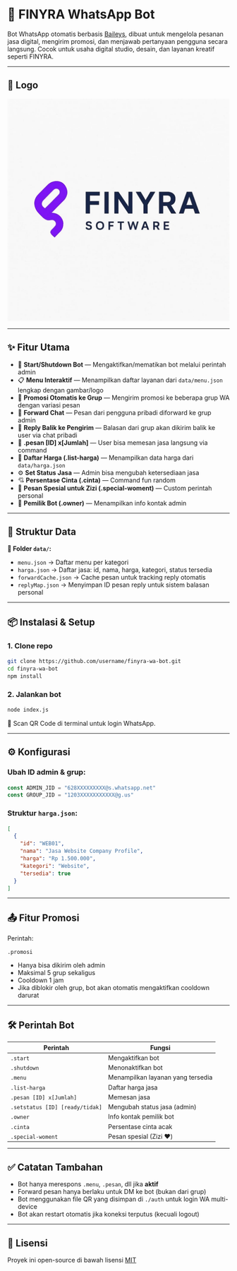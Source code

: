 # 🤖 FINYRA WhatsApp Bot

Bot WhatsApp otomatis berbasis [Baileys](https://github.com/WhiskeySockets/Baileys), dibuat untuk mengelola pesanan jasa digital, mengirim promosi, dan menjawab pertanyaan pengguna secara langsung. Cocok untuk usaha digital studio, desain, dan layanan kreatif seperti FINYRA.

---

## 📸 Logo

![Logo FINYRA](logo/logo.jpeg)

---

## ✨ Fitur Utama

- 🔌 **Start/Shutdown Bot** — Mengaktifkan/mematikan bot melalui perintah admin
- 📋 **Menu Interaktif** — Menampilkan daftar layanan dari `data/menu.json` lengkap dengan gambar/logo
- 📣 **Promosi Otomatis ke Grup** — Mengirim promosi ke beberapa grup WA dengan variasi pesan
- 💬 **Forward Chat** — Pesan dari pengguna pribadi diforward ke grup admin
- 💬 **Reply Balik ke Pengirim** — Balasan dari grup akan dikirim balik ke user via chat pribadi
- 🛒 **.pesan [ID] x[Jumlah]** — User bisa memesan jasa langsung via command
- 📃 **Daftar Harga (.list-harga)** — Menampilkan data harga dari `data/harga.json`
- ⚙️ **Set Status Jasa** — Admin bisa mengubah ketersediaan jasa
- 💘 **Persentase Cinta (.cinta)** — Command fun random
- 🎁 **Pesan Spesial untuk Zizi (.special-woment)** — Custom perintah personal
- 👤 **Pemilik Bot (.owner)** — Menampilkan info kontak admin

---

## 🧾 Struktur Data

**📁 Folder `data/`:**
- `menu.json` → Daftar menu per kategori
- `harga.json` → Daftar jasa: id, nama, harga, kategori, status tersedia
- `forwardCache.json` → Cache pesan untuk tracking reply otomatis
- `replyMap.json` → Menyimpan ID pesan reply untuk sistem balasan personal

---

## 📦 Instalasi & Setup

### 1. Clone repo

```bash
git clone https://github.com/username/finyra-wa-bot.git
cd finyra-wa-bot
npm install
```

### 2. Jalankan bot

```bash
node index.js
```

📱 Scan QR Code di terminal untuk login WhatsApp.

---

## ⚙️ Konfigurasi

### Ubah ID admin & grup:

```js
const ADMIN_JID = "628XXXXXXXXX@s.whatsapp.net"
const GROUP_JID = "1203XXXXXXXXXXX@g.us"
```

### Struktur `harga.json`:

```json
[
  {
    "id": "WEB01",
    "nama": "Jasa Website Company Profile",
    "harga": "Rp 1.500.000",
    "kategori": "Website",
    "tersedia": true
  }
]
```

---

## 📤 Fitur Promosi

Perintah:
```
.promosi
```

- Hanya bisa dikirim oleh admin
- Maksimal 5 grup sekaligus
- Cooldown 1 jam
- Jika diblokir oleh grup, bot akan otomatis mengaktifkan cooldown darurat

---

## 🛠️ Perintah Bot

| Perintah | Fungsi |
|----------|--------|
| `.start` | Mengaktifkan bot |
| `.shutdown` | Menonaktifkan bot |
| `.menu` | Menampilkan layanan yang tersedia |
| `.list-harga` | Daftar harga jasa |
| `.pesan [ID] x[Jumlah]` | Memesan jasa |
| `.setstatus [ID] [ready/tidak]` | Mengubah status jasa (admin) |
| `.owner` | Info kontak pemilik bot |
| `.cinta` | Persentase cinta acak |
| `.special-woment` | Pesan spesial (Zizi ❤️) |

---

## ✅ Catatan Tambahan

- Bot hanya merespons `.menu`, `.pesan`, dll jika **aktif**
- Forward pesan hanya berlaku untuk DM ke bot (bukan dari grup)
- Bot menggunakan file QR yang disimpan di `./auth` untuk login WA multi-device
- Bot akan restart otomatis jika koneksi terputus (kecuali logout)

---

## 📄 Lisensi

Proyek ini open-source di bawah lisensi [MIT](LICENSE)
